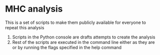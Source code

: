 # MHC analysis
This is a set of scripts to make them publicly available for everyone to repeat this analysis

1. Scripts in the Python console are drafts attempts to create the analysis
2. Rest of the scripts are executed in the command line either as they are or 
by running the flags specified in the help command

